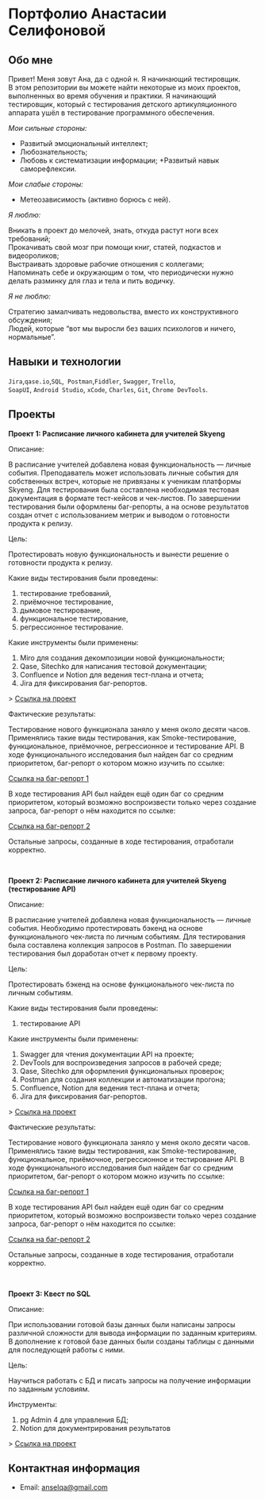 # Портфолио Анастасии Селифоновой

## Обо мне 

Привет! Меня зовут Ана, да с одной н. Я начинающий тестировщик. <br>
В этом репозитории вы можете найти некоторые из моих проектов, выполненных во время обучения и практики.
Я начинающий тестировщик, который с тестирования детского артикуляционного аппарата ушёл в тестирование программного обеспечения. <br>

*Мои сильные стороны:* <br>

+ Развитый эмоциональный интеллект;
+ Любознательность;
+ Любовь к систематизации информации;
+Развитый навык саморефлексии. <br>

*Мои слабые стороны:* <br>

- Метеозависимость (активно борюсь с ней). <br>
  
*Я люблю:* <br>

Вникать в проект до мелочей, знать, откуда растут ноги всех требований; <br>
Прокачивать свой мозг при помощи книг, статей, подкастов и видеороликов; <br>
Выстраивать здоровые рабочие отношения с коллегами; <br>
Напоминать себе и окружающим о том, что периодически нужно делать разминку для глаз и тела и пить водичку. <br>

*Я не люблю:* <br>

Стратегию замалчивать недовольства,  вместо их конструктивного обсуждения; <br>
Людей, которые “вот мы выросли без ваших психологов и ничего, нормальные”. 
<br>

## Навыки и технологии
``Jira``,``qase.io``,``SQL``,`` Postman``,``Fiddler``, ``Swagger``, ``Trello``, <br>
``SoapUI``, ``Android Studio``, ``xCode``, ``Charles``, ``Git``, ``Chrome DevTools``.




## Проекты

**Проект 1: Расписание личного кабинета для учителей Skyeng** 
<p>Описание:</p>
<p>В расписание учителей добавлена новая функциональность — личные события. Преподаватель может использовать личные события для собственных встреч, которые не привязаны к ученикам платформы Skyeng. Для тестирования была составлена необходимая тестовая документация в формате тест-кейсов и чек-листов. По завершении тестирования были оформлены баг-репорты, а на основе результатов создан отчет с использованием метрик и выводом о готовности продукта к релизу.</p>
<p>Цель:</p>
<p>Протестировать новую функциональность и вынести решение о готовности продукта к релизу.</p>
  
<p>Какие виды тестирования были проведены: </p>
<ol>
  <li>тестирование требований,</li>
  <li>приёмочное тестирование,</li>
  <li>дымовое тестирование,</li>
  <li>функциональное тестирование,</li>
  <li>регрессионное тестирование.</li>
</ol>
<p>Какие инструменты были применены: </p>
  <ol>
  <li>Miro для создания декомпозиции новой функциональности;</li>
  <li>Qase, Sitechko для написания тестовой документации;</li>
  <li>Confluence и Notion для ведения тест-плана и отчета;</li>
  <li>Jira для фиксирования баг-репортов.</li>
</ol>
> <a href="https://anselqa.notion.site/Skyeng-0f5a036b741840819dd3fa59fc9ccac3?pvs=4">Ссылка на проект</a>
 
 <p>Фактические результаты: </p>
 <p>Тестирование нового функционала заняло у меня около десяти часов. Применялись такие виды тестирования, как Smoke-тестирование, функциональное, приёмочное, регрессионное и тестирование API. В ходе функционального исследования был найден баг со средним приоритетом, баг-репорт о котором можно изучить по ссылке: </p>
 <a href="https://qa-bag-report-as.atlassian.net/browse/AI1-1"> Ссылка на баг-репорт 1</a>
 <p>В ходе тестирования API был найден ещё один баг со средним приоритетом, который возможно воспроизвести только через создание запроса, баг-репорт о нём находится по ссылке: </p>
 <a href="https://qa-bag-report-as.atlassian.net/browse/AI1-2"> Ссылка на баг-репорт 2</a>
 <p>Остальные запросы, созданные в ходе тестирования, отработали корректно. </p>

<br> 

**Проект 2: Расписание личного кабинета для учителей Skyeng (тестирование API)**
<p>Описание:</p>
<p>В расписание учителей добавлена новая функциональность — личные события. Необходимо протестировать бэкенд на основе функционального чек-листа по личным событиям. Для тестирования была составлена коллекция запросов в Postman. По завершении тестирования был доработан отчет к первому проекту.</p>
<p>Цель:</p>
<p>Протестировать бэкенд на основе функционального чек-листа по личным событиям.</p>
  
<p>Какие виды тестирования были проведены: </p>
<ol>
  <li>тестирование API</li>
</ol>
<p>Какие инструменты были применены: </p>
  <ol>
  <li>Swagger для чтения документации API на проекте;</li>
  <li>DevTools для воспроизведения запросов в рабочей среде;</li>
  <li>Qase, Sitechko  для оформления функциональных проверок;</li>
  <li>Postman для создания коллекции и автоматизации прогона;</li>
  <li>Confluence, Notion для ведения тест-плана и отчета;</li>
  <li>Jira для фиксирования баг-репортов.</li>
</ol>
 > <a href="https://anselqa.notion.site/Skyeng-0f5a036b741840819dd3fa59fc9ccac3?pvs=4">Ссылка на проект</a>

 <p>Фактические результаты: </p>
  <p>Тестирование нового функционала заняло у меня около десяти часов. Применялись такие виды тестирования, как Smoke-тестирование, функциональное, приёмочное, регрессионное и тестирование API. В ходе функционального исследования был найден баг со средним приоритетом, баг-репорт о котором можно изучить по ссылке: </p>
 <a href="https://qa-bag-report-as.atlassian.net/browse/AI1-1"> Ссылка на баг-репорт 1</a>
 <p>В ходе тестирования API был найден ещё один баг со средним приоритетом, который возможно воспроизвести только через создание запроса, баг-репорт о нём находится по ссылке: </p>
 <a href="https://qa-bag-report-as.atlassian.net/browse/AI1-2"> Ссылка на баг-репорт 2</a>
 <p>Остальные запросы, созданные в ходе тестирования, отработали корректно. </p>

<br>

**Проект 3: Квест по SQL**
<p>Описание:</p>
<p>При использовании готовой базы данных были написаны запросы различной сложности для вывода информации по заданным критериям. В дополнение к готовой базе данных были созданы таблицы с данными для последующей работы с ними.</p>
<p>Цель:</p>
<p>Научиться работать с БД и писать запросы на получение информации по заданным условиям.</p>
<p>Инструменты:</p>
  <ol>
  <li>pg Admin 4 для управления БД;</li>
  <li>Notion для документрирования результатов</li>
</ol>
 > <a href="https://anselqa.notion.site/SQL-e82d6a7bdd4a430f9f202350ee2b00ec?pvs=4">Ссылка на проект</a>

## Контактная информация
- Email: anselqa@gmail.com 
